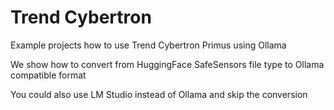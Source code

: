# Trend Cybertron
Example projects how to use Trend Cybertron Primus using Ollama

We show how to convert from HuggingFace SafeSensors file type to Ollama compatible format

You could also use LM Studio instead of Ollama and skip the conversion
